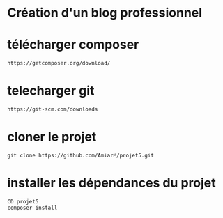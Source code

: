 # Création d'un blog professionnel
# télécharger composer
```https://getcomposer.org/download/```
# telecharger git 
```https://git-scm.com/downloads```
# cloner le projet
```git clone https://github.com/AmiarM/projet5.git```
# installer les dépendances du projet
```
CD projet5
composer install
```
